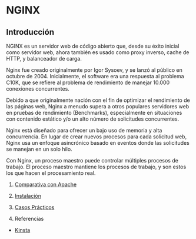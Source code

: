 # NGINX

## Introducción

NGINX es un servidor web de código abierto que, desde su éxito inicial como servidor web, ahora también es usado como proxy inverso, cache de HTTP, y balanceador de carga.

Nginx fue creado originalmente por Igor Sysoev, y se lanzó al público en octubre de 2004. Inicialmente, el software era una respuesta al problema C10K, que se refiere al problema de rendimiento de manejar 10.000 conexiones concurrentes.

Debido a que originalmente nación con el fin de optimizar el rendimiento de las páginas web, Nginx a menudo supera a otros populares servidores web en pruebas de rendimiento (Benchmarks), especialmente en situaciones con contenido estático y/o un alto número de solicitudes concurrentes.

Nginx está diseñado para ofrecer un bajo uso de memoria y alta concurrencia. En lugar de crear nuevos procesos para cada solicitud web, Nginx usa un enfoque asincrónico basado en eventos donde las solicitudes se manejan en un solo hilo.

Con Nginx, un proceso maestro puede controlar múltiples procesos de trabajo. El proceso maestro mantiene los procesos de trabajo, y son estos los que hacen el procesamiento real.


1. [Comparativa con Apache](diferencias.md)

2. [Instalación](instalacion.md)

3. [Casos Prácticos]()

4. Referencias
  * [Kinsta](https://kinsta.com/es/base-de-conocimiento/que-es-nginx/)
